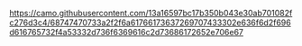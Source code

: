 https://camo.githubusercontent.com/13a16597bc17b350b043e30ab701082fc276d3c4/68747470733a2f2f6a61766173637269707433302e636f6d2f696d616765732f4a53332d736f6369616c2d73686172652e706e67
